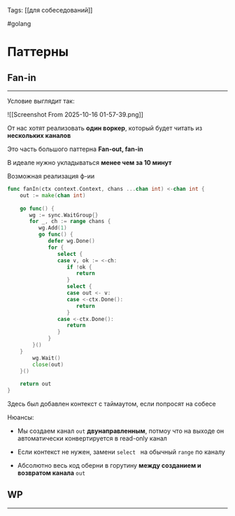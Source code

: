 Tags: [[для собеседований]]

#golang 



# Паттерны



## Fan-in
---


Условие выглядит так:

![[Screenshot From 2025-10-16 01-57-39.png]]


От нас хотят реализовать **один воркер**, который будет читать из **нескольких каналов**

Это часть большого паттерна **Fan-out, fan-in**



В идеале нужно укладываться **менее чем за 10 минут**


Возможная реализация ф-ии

```go title:fanin
func fanIn(ctx context.Context, chans ...chan int) <-chan int {  
	out := make(chan int)  
  
	go func() {  
	   wg := sync.WaitGroup{}  
	   for _, ch := range chans {  
		  wg.Add(1)  
		  go func() {  
			 defer wg.Done()  
			 for {  
				select {  
				case v, ok := <-ch:  
				   if !ok {  
					  return  
				   }  
				   select {  
				   case out <- v:  
				   case <-ctx.Done():  
					  return  
				   }  
				case <-ctx.Done():  
				   return  
				}  
			 }          
		}()       
	}       
		wg.Wait()  
		close(out)  
	}()  
	
	return out  
}
```

Здесь был добавлен контекст с таймаутом, если попросят на собесе

Нюансы:

- Мы создаем канал `out` **двунаправленным**, потмоу что на выходе он автоматически конвертируется в read-only канал

- Если контекст не нужен, замени `select ` на обычный `range` по каналу
  
- Абсолютно весь код оберни в горутину **между созданием и возвратом канала** `out`


## WP
---




